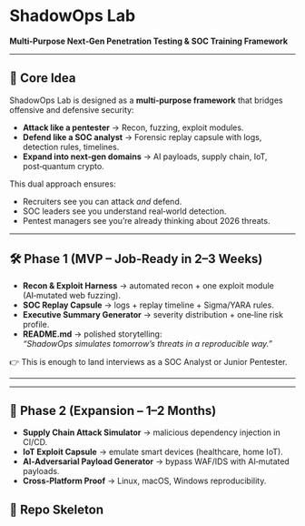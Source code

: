 # ShadowOps Lab
**Multi‑Purpose Next‑Gen Penetration Testing & SOC Training Framework**

---

## 🎯 Core Idea
ShadowOps Lab is designed as a **multi‑purpose framework** that bridges offensive and defensive security:

- **Attack like a pentester** → Recon, fuzzing, exploit modules.
- **Defend like a SOC analyst** → Forensic replay capsule with logs, detection rules, timelines.
- **Expand into next‑gen domains** → AI payloads, supply chain, IoT, post‑quantum crypto.

This dual approach ensures:
- Recruiters see you can attack *and* defend.
- SOC leaders see you understand real‑world detection.
- Pentest managers see you’re already thinking about 2026 threats.

---

## 🛠️ Phase 1 (MVP – Job‑Ready in 2–3 Weeks)
- **Recon & Exploit Harness** → automated recon + one exploit module (AI‑mutated web fuzzing).
- **SOC Replay Capsule** → logs + replay timeline + Sigma/YARA rules.
- **Executive Summary Generator** → severity distribution + one‑line risk profile.
- **README.md** → polished storytelling:  
  *“ShadowOps simulates tomorrow’s threats in a reproducible way.”*

👉 This is enough to land interviews as a SOC Analyst or Junior Pentester.

---


---

## 🚀 Phase 2 (Expansion – 1–2 Months)
- **Supply Chain Attack Simulator** → malicious dependency injection in CI/CD.
- **IoT Exploit Capsule** → emulate smart devices (healthcare, home IoT).
- **AI‑Adversarial Payload Generator** → bypass WAF/IDS with AI‑mutated payloads.
- **Cross‑Platform Proof** → Linux, macOS, Windows reproducibility.


## 📂 Repo Skeleton
